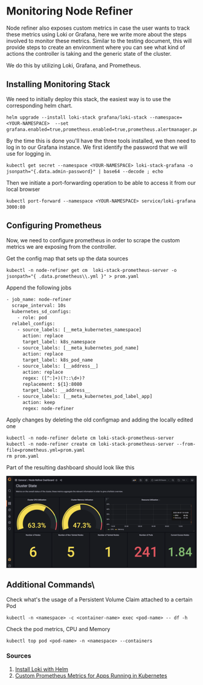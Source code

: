 # Monitoring Node Refiner

Node refiner also exposes custom metrics in case the user wants to track these metrics using Loki or Grafana, here we write more about the steps involved to monitor these metrics. Similar to the
testing document, this will provide steps to create an environment where you can see what kind of actions the controller
is taking and the generic state of the cluster.

We do this by utilizing Loki, Grafana, and Prometheus.

## Installing Monitoring Stack

We need to initially deploy this stack, the easiest way is to use the corresponding helm chart.

```shell
helm upgrade --install loki-stack grafana/loki-stack --namespace=<YOUR-NAMESPACE>  --set grafana.enabled=true,prometheus.enabled=true,prometheus.alertmanager.persistentVolume.enabled=false,prometheus.server.persistentVolume.enabled=false
```

By the time this is done you'll have the three tools installed, we then need to log in to our Grafana instance. We first
identify the password that we will use for logging in.

```shell
kubectl get secret --namespace <YOUR-NAMESPACE> loki-stack-grafana -o jsonpath="{.data.admin-password}" | base64 --decode ; echo
```

Then we initiate a port-forwarding operation to be able to access it from our local browser

```shell
kubectl port-forward --namespace <YOUR-NAMESPACE> service/loki-grafana 3000:80
```

## Configuring Prometheus

Now, we need to configure prometheus in order to scrape the custom metrics we are exposing from the controller.

Get the config map that sets up the data sources

```shell
kubectl -n node-refiner get cm  loki-stack-prometheus-server -o jsonpath="{ .data.prometheus\\.yml }" > prom.yaml
```

Append the following jobs

```shell
- job_name: node-refiner
  scrape_interval: 10s
  kubernetes_sd_configs:
    - role: pod
  relabel_configs:
    - source_labels: [__meta_kubernetes_namespace]
      action: replace
      target_label: k8s_namespace
    - source_labels: [__meta_kubernetes_pod_name]
      action: replace
      target_label: k8s_pod_name
    - source_labels: [__address__]
      action: replace
      regex: ([^:]+)(?::\d+)?
      replacement: ${1}:8080
      target_label: __address__
    - source_labels: [__meta_kubernetes_pod_label_app]
      action: keep
      regex: node-refiner
```

Apply changes by deleting the old configmap and adding the locally edited one

```shell
kubectl -n node-refiner delete cm loki-stack-prometheus-server
kubectl -n node-refiner create cm loki-stack-prometheus-server --from-file=prometheus.yml=prom.yaml
rm prom.yaml
```

Part of the resulting dashboard should look like this

![Dashboard](img/dashboard-sample.png)

## Additional Commands\

Check what's the usage of a Persistent Volume Claim attached to a certain Pod

```shell
kubectl -n <namespace> -c <container-name> exec <pod-name> -- df -h
```

Check the pod metrics, CPU and Memory

```shell
kubectl top pod <pod-name> -n <namespace> --containers
```

### Sources

1. [Install Loki with Helm](https://grafana.com/docs/loki/latest/installation/helm/)
2. [Custom Prometheus Metrics for Apps Running in Kubernetes](https://zhimin-wen.medium.com/custom-prometheus-metrics-for-apps-running-in-kubernetes-498d69ada7aa)